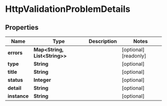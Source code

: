 

# HttpValidationProblemDetails


## Properties

| Name | Type | Description | Notes |
|------------ | ------------- | ------------- | -------------|
|**errors** | **Map&lt;String, List&lt;String&gt;&gt;** |  |  [optional] [readonly] |
|**type** | **String** |  |  [optional] |
|**title** | **String** |  |  [optional] |
|**status** | **Integer** |  |  [optional] |
|**detail** | **String** |  |  [optional] |
|**instance** | **String** |  |  [optional] |



